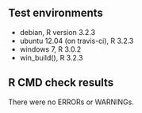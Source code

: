 ## Test environments
* debian, R version 3.2.3
* ubuntu 12.04 (on travis-ci), R 3.2.3
* windows 7, R 3.0.2
* win_build(), R 3.2.3

## R CMD check results
There were no ERRORs or WARNINGs. 
